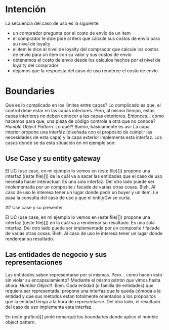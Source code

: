 # Intención

La secuencia del caso de uso es la siguiente:

* un comprador pregunta por el costo de envío de un item
* el comprador le dice pide al item que calcule sus costos de envío para su nivel de loyalty
* el item le dice al nivel de loyalty del comprador que calcule los costos de envio para un item con su valor y
  sus costos de envío 
* obtenemos el costo de envío desde los calculos hechos por el nivel de loyalty del comprador
* dejamos que la respuesta del caso de uso renderee el costo de envío

# Boundaries

Qué es lo complicado en los límites entre capas?
Lo complicado es que, el control debe estar en las capas interiores. Pero, al mismo tiempo, estas capas interiores no deben conocer a las capas exteriores. Entonces... como hacemos para que, una pieza de código controle a otra que no conoce?
_Humble Object Pattern_.
Lo qué?!
Bueno, básicamente es asi: La capa interior propone una interfáz (diseñada con el propósito de cumplir las necesidades de esta capa) y la capa exterior implementa esta interfaz.
Los casos donde se da esta situación en mi ejemplo son:

## Use Case y su entity gateway

El UC (use case, en mi ejemplo lo vemos en (este file)[]) propone una interfaz ((este file)[]) de la cuál va a sacar las entidades que el caso de uso necesita hacer interactuar. Es una sola interfaz. Del otro lado puede ser implementada por un composite / facade de varias otras cosas. Bleh. Al caso de uso le interesa tener un lugar donde pedir un buyer y un item.
Le pasa la consulta del caso de uso y que el entityGw se curta.

## Use case y su presenter

El UC (use case, en mi ejemplo lo vemos en (este file)[]) propone una interfaz ((este file)[]) en la cuál va a renderear su resultado. Es una sola interfaz. Del otro lado puede ser implementada por un composite / facade de varias otras cosas. Bleh. Al caso de uso le interesa tener un lugar donde renderear su resultado.

## Las entidades de negocio y sus representaciones

Las entidades saben representarse por si mismas. Pero... cómo hacen esto sin violar su encapsulamiento?
Mediante el mismo patrón que vimos hasta ahora. _Humble Object_!.
Bien. Cada entidad (o familia de entidades) que requiera ser representada, propone una interfaz que le queda cómoda a la entidad y que sus métodos estan totalmente orientados a los própositos que la entidad tenga a la hora de representarse. Del otro lado, el resultado del caso de uso implementa esta interfaz.

En (este gráfico)[] pinté remarqué los boundaries donde aplico el humble object pattern.
